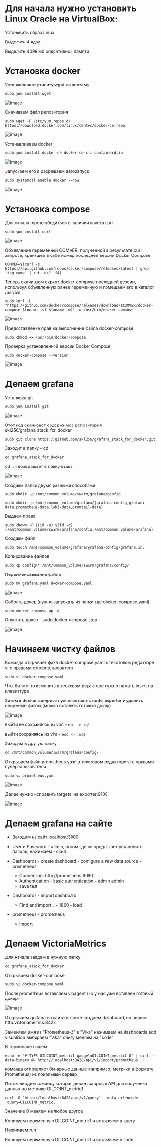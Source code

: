 # Для начала нужно установить Linux Oracle на VirtualBox:

Установить образ Linux

Выделить 4 ядра

Выделить 4096 мб оперативной памяти



# Установка docker

Устанавливает утилиту wget на систему

`sudo yum install wget`

![image](https://github.com/user-attachments/assets/a34c05c1-19c8-4333-b327-0e6ddbc7b1df)

Скачиваем файл репозитория

`sudo wget -P /etc/yum.repos.d/ https://download.docker.com/linux/centos/docker-ce.repo`

![image](https://github.com/user-attachments/assets/3f5bfcff-97c0-49af-b6d6-3d5a11b5a3d6)

Устанавливаем docker

`sudo yum install docker-ce docker-ce-cli containerd.io`

![image](https://github.com/user-attachments/assets/37e76d81-9ebd-4417-9955-c0484ce4d8a6)

Запускаем его и разрешаем автозапуск

`sudo systemctl enable docker --now`

![image](https://github.com/user-attachments/assets/9efa56ba-9f4d-426a-a400-cea2293f87dd)



# Установка compose

Для начала нужно убедиться в наличии пакета curl

`sudo yum install curl`

![image](https://github.com/user-attachments/assets/2620b22f-5a7c-42c7-9613-6f6dce4257f4)

Объявление переменной COMVER, полученной в результате curl запроса, хранящей в себе номер последней
версии Docker Compose

`COMVER=$(curl -s https://api.github.com/repos/docker/compose/releases/latest | grep 'tag_name' | cut -d\" -f4)`

Теперь скачиваем скрипт docker-compose последней версии, используя объявленную ранее переменную и помещаем его в каталог /usr/bin

`sudo curl -L "https://github.com/docker/compose/releases/download/$COMVER/docker-compose-$(uname -s)-$(uname -m)" -o /usr/bin/docker-compose`

![image](https://github.com/user-attachments/assets/7d9a1df5-eb78-43c2-b8e7-b6d5bf7b3b90)

Предоставление прав на выполнение файла docker-compose

`sudo chmod +x /usr/bin/docker-compose`

Проверка установленной версии Docker Compose

`sudo docker-compose --version`

![image](https://github.com/user-attachments/assets/656ec825-f6ff-468d-809e-872692753b91)



# Делаем grafana

Установка git

`sudo yum install git`

![image](https://github.com/user-attachments/assets/00fcf41a-e716-40ba-aa2e-2a1039c6dfc7)

Этот код скачивает содержимое репозитория skl256/grafana_stack_for_docker

`sudo git clone https://github.com/skl256/grafana_stack_for_docker.git`

Заходит в папку - cd

`cd grafana_stack_for_docker`

cd .. - возвращает в папку выше

![image](https://github.com/user-attachments/assets/d1b08726-15ef-4a93-85a1-839e7a71598f)

Cоздаем папки двумя разными способами

`sudo mkdir -p /mnt/common_volume/swarm/grafana/config`

`sudo mkdir -p /mnt/common_volume/grafana/{grafana-config,grafana-data,prometheus-data,loki-data,promtail-data}`

Выдаем права

`sudo chown -R $(id -u):$(id -g) {/mnt/common_volume/swarm/grafana/config,/mnt/common_volume/grafana}`

Создаем файл

`sudo touch /mnt/common_volume/grafana/grafana-config/grafana.ini`

Копирование файлов

`sudo cp config/* /mnt/common_volume/swarm/grafana/config/`

Переименовывание файла

`sudo mv grafana.yaml docker-compose.yaml`

![image](https://github.com/user-attachments/assets/9a0c45bc-c9dd-481e-aea2-31202e07d7fa)

Собрать докер (нужно запускать из папки где docker-compose.yaml)

`sudo docker compose up -d`

Опустить докер - sudo docker compose stop

![image](https://github.com/user-attachments/assets/92a51c5c-8e75-435c-a8e0-7250acc3b61a)



# Начинаем чистку файлов

Команда открывает файл docker-compose.yaml в текстовом редакторе vi с правами суперпользователя

`sudo vi docker-compose.yaml`

Что-бы что-то изменить в тесковом редакторе нужно нажать insert на клавиатуре

Затем в docker-compose нужно вставить node-exporter и удалить ненужные файлы (можно вставить готовый докер)

![image](https://github.com/user-attachments/assets/17111ed9-5e63-4973-8217-d18cbb1bec78)

выйти не сохраняясь из vim - `esc -> :q!`

выйти сохраняясь из vim - `esc -> :wq!`

Заходим в другую папку 

`cd /mnt/common_volume/swarm/grafana/config/`

Открываем файл prometheus.yaml в текстовом редакторе vi с правами суперпользователя

`sudo vi prometheus.yaml`

![image](https://github.com/user-attachments/assets/6ef091ef-4843-4e46-8709-c26fb83ad51a)

Далее нужно исправить targets: на exporter:9100

![image](https://github.com/user-attachments/assets/571e3003-dda1-4fa3-867c-9439e31e06d8)



# Делаем grafana на сайте

- Заходим на сайт localhost:3000

- User и Password - admin, потом где он предлагает установить пароль, нажимаем - скип

- Dashboards - create dashboard - configure a new data source - prometheus
     - Connection: http://prometheus:9090
     - Authentication - basic authentication - admin admin
     - save test

- Dashboards - import dashboard
     - Find and import... - 1860 - load

- prometheus - prometheus
     - import


 
# Делаем VictoriaMetrics

Для начала зайдем в нужную папку

`cd grafana_stack_for_docker`

Открываем docker-compose

`sudo vi docker-compose.yaml`

После prometheus вставляем vmagent (но у нас уже вставлен готовый докер)

![image](https://github.com/user-attachments/assets/dafc71d3-040c-43d8-84d4-36b568ecbaf8)

Открываем grafana на сайте и также создаем dashboard, но пишем http:victoriametrics:8428

Заменяем имя из "Prometheus-2" в "Vika" нажимаем на dashboards add visualition выбираем "Vika" снизу меняем на "code"

В терминале пишем:

`echo -e "# TYPE OILCOINT_metric1 gauge\nOILCOINT_metric1 0" | curl --data-binary @- http://localhost:8428/api/v1/import/prometheus`

команда отправляет бинарные данные (например, метрики в формате Prometheus) на локальный сервер

Потом вводим команду которая делает запрос к API для получения данных по метрике OILCOINT_metric1

`curl -G 'http://localhost:8428/api/v1/query' --data-urlencode 'query=OILCOINT_metric1`

Значение 0 меняем на любое другое

Копируем переменную OILCOINT_metric1 и вставляем в query

Нажимаем run

Копируем переменную OILCOINT_metric1 и вставляем в code
